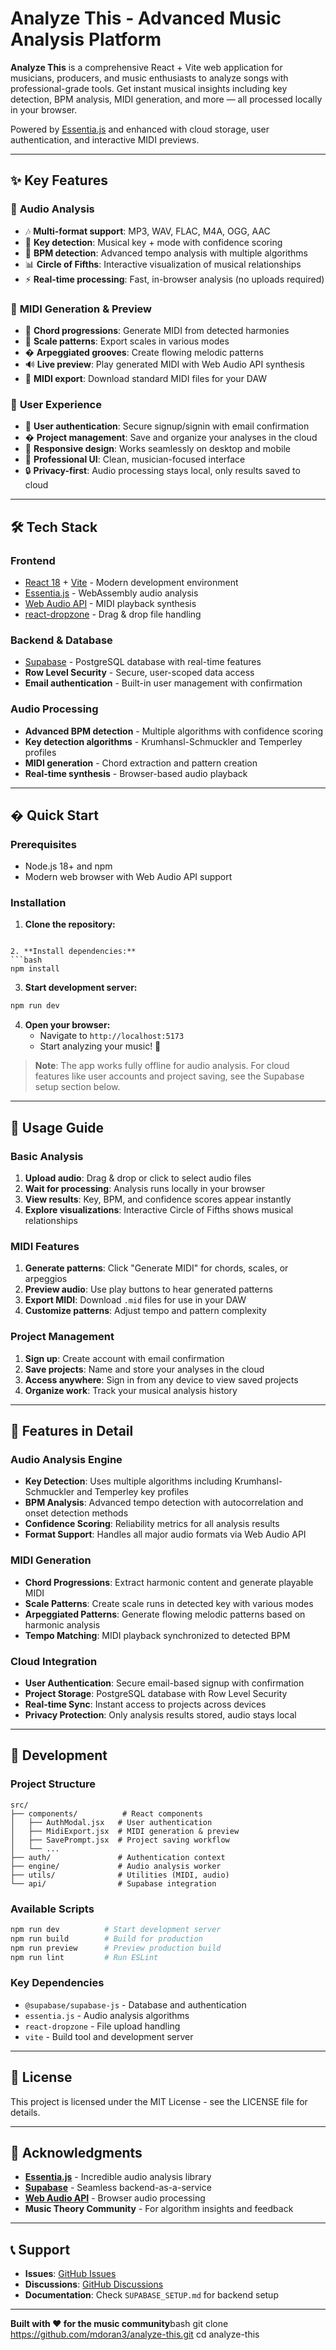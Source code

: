 # Analyze This - Advanced Music Analysis Platform

**Analyze This** is a comprehensive React + Vite web application for musicians, producers, and music enthusiasts to analyze songs with professional-grade tools. Get instant musical insights including key detection, BPM analysis, MIDI generation, and more — all processed locally in your browser.

Powered by [Essentia.js](https://essentia.upf.edu/) and enhanced with cloud storage, user authentication, and interactive MIDI previews.

---

## ✨ Key Features

### 🎵 **Audio Analysis**
- 🎶 **Multi-format support**: MP3, WAV, FLAC, M4A, OGG, AAC
- 🔑 **Key detection**: Musical key + mode with confidence scoring  
- 🥁 **BPM detection**: Advanced tempo analysis with multiple algorithms
- 📊 **Circle of Fifths**: Interactive visualization of musical relationships
- ⚡ **Real-time processing**: Fast, in-browser analysis (no uploads required)

### 🎹 **MIDI Generation & Preview**
- 🎼 **Chord progressions**: Generate MIDI from detected harmonies
- 🎵 **Scale patterns**: Export scales in various modes
- � **Arpeggiated grooves**: Create flowing melodic patterns
- 🔊 **Live preview**: Play generated MIDI with Web Audio API synthesis
- 💾 **MIDI export**: Download standard MIDI files for your DAW

### 👤 **User Experience**
- 🔐 **User authentication**: Secure signup/signin with email confirmation
- � **Project management**: Save and organize your analyses in the cloud
- 📱 **Responsive design**: Works seamlessly on desktop and mobile
- 🎨 **Professional UI**: Clean, musician-focused interface
- 🔒 **Privacy-first**: Audio processing stays local, only results saved to cloud

---

## 🛠️ Tech Stack

### **Frontend**
- [React 18](https://react.dev/) + [Vite](https://vitejs.dev/) - Modern development environment
- [Essentia.js](https://essentia.upf.edu/documentation/essentiajs/) - WebAssembly audio analysis
- [Web Audio API](https://developer.mozilla.org/en-US/docs/Web/API/Web_Audio_API) - MIDI playback synthesis
- [react-dropzone](https://react-dropzone.js.org/) - Drag & drop file handling

### **Backend & Database**
- [Supabase](https://supabase.com/) - PostgreSQL database with real-time features
- **Row Level Security** - Secure, user-scoped data access
- **Email authentication** - Built-in user management with confirmation

### **Audio Processing**
- **Advanced BPM detection** - Multiple algorithms with confidence scoring
- **Key detection algorithms** - Krumhansl-Schmuckler and Temperley profiles
- **MIDI generation** - Chord extraction and pattern creation
- **Real-time synthesis** - Browser-based audio playback

---

## � Quick Start

### **Prerequisites**
- Node.js 18+ and npm
- Modern web browser with Web Audio API support

### **Installation**

1. **Clone the repository:**
```

2. **Install dependencies:**
```bash
npm install
```

3. **Start development server:**
```bash
npm run dev
```

4. **Open your browser:**
   - Navigate to `http://localhost:5173`
   - Start analyzing your music! 🎵

> **Note**: The app works fully offline for audio analysis. For cloud features like user accounts and project saving, see the Supabase setup section below.

---

## 📖 Usage Guide

### **Basic Analysis**
1. **Upload audio**: Drag & drop or click to select audio files
2. **Wait for processing**: Analysis runs locally in your browser
3. **View results**: Key, BPM, and confidence scores appear instantly
4. **Explore visualizations**: Interactive Circle of Fifths shows musical relationships

### **MIDI Features**
1. **Generate patterns**: Click "Generate MIDI" for chords, scales, or arpeggios
2. **Preview audio**: Use play buttons to hear generated patterns
3. **Export MIDI**: Download `.mid` files for use in your DAW
4. **Customize patterns**: Adjust tempo and pattern complexity

### **Project Management**
1. **Sign up**: Create account with email confirmation
2. **Save projects**: Name and store your analyses in the cloud
3. **Access anywhere**: Sign in from any device to view saved projects
4. **Organize work**: Track your musical analysis history

---

## 🎯 Features in Detail

### **Audio Analysis Engine**
- **Key Detection**: Uses multiple algorithms including Krumhansl-Schmuckler and Temperley key profiles
- **BPM Analysis**: Advanced tempo detection with autocorrelation and onset detection methods
- **Confidence Scoring**: Reliability metrics for all analysis results
- **Format Support**: Handles all major audio formats via Web Audio API

### **MIDI Generation**
- **Chord Progressions**: Extract harmonic content and generate playable MIDI
- **Scale Patterns**: Create scale runs in detected key with various modes
- **Arpeggiated Patterns**: Generate flowing melodic patterns based on harmonic analysis
- **Tempo Matching**: MIDI playback synchronized to detected BPM

### **Cloud Integration**
- **User Authentication**: Secure email-based signup with confirmation
- **Project Storage**: PostgreSQL database with Row Level Security
- **Real-time Sync**: Instant access to projects across devices
- **Privacy Protection**: Only analysis results stored, audio stays local

---

## 🔧 Development

### **Project Structure**
```
src/
├── components/          # React components
│   ├── AuthModal.jsx   # User authentication
│   ├── MidiExport.jsx  # MIDI generation & preview
│   ├── SavePrompt.jsx  # Project saving workflow
│   └── ...
├── auth/               # Authentication context
├── engine/             # Audio analysis worker
├── utils/              # Utilities (MIDI, audio)
└── api/                # Supabase integration
```

### **Available Scripts**
```bash
npm run dev          # Start development server
npm run build        # Build for production  
npm run preview      # Preview production build
npm run lint         # Run ESLint
```

### **Key Dependencies**
- `@supabase/supabase-js` - Database and authentication
- `essentia.js` - Audio analysis algorithms
- `react-dropzone` - File upload handling
- `vite` - Build tool and development server

---

## 📄 License

This project is licensed under the MIT License - see the LICENSE file for details.

---

## 🙏 Acknowledgments

- **[Essentia.js](https://essentia.upf.edu/)** - Incredible audio analysis library
- **[Supabase](https://supabase.com/)** - Seamless backend-as-a-service
- **[Web Audio API](https://webaudio.github.io/web-audio-api/)** - Browser audio processing
- **Music Theory Community** - For algorithm insights and feedback

---

## 📞 Support

- **Issues**: [GitHub Issues](https://github.com/mdoran3/analyze-this/issues)
- **Discussions**: [GitHub Discussions](https://github.com/mdoran3/analyze-this/discussions)
- **Documentation**: Check `SUPABASE_SETUP.md` for backend setup

---

**Built with ❤️ for the music community**bash
git clone https://github.com/mdoran3/analyze-this.git
cd analyze-this
